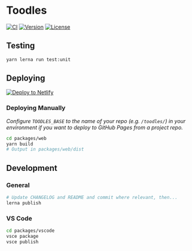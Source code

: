 # Toodles

[![CI](https://github.com/thombruce/toodles/actions/workflows/ci.yml/badge.svg?branch=main)](https://github.com/thombruce/toodles/actions/workflows/ci.yml?query=branch%3Amain)
[![Version](https://img.shields.io/github/v/tag/thombruce/toodles?label=release)](https://github.com/thombruce/toodles/releases/latest)
[![License](https://img.shields.io/github/license/thombruce/toodles)](https://github.com/thombruce/toodles/blob/main/COPYING)

## Testing

```sh
yarn lerna run test:unit
```

## Deploying

[![Deploy to Netlify](https://www.netlify.com/img/deploy/button.svg)](https://app.netlify.com/start/deploy?repository=https://github.com/thombruce/toodles&base=packages/web)

### Deploying Manually

_Configure `TOODLES_BASE` to the name of your repo (e.g. `/toodles/`) in your environment if you want to deploy to GitHub Pages from a project repo._

```sh
cd packages/web
yarn build
# Output in packages/web/dist
```

## Development

### General

```sh
# Update CHANGELOG and README and commit where relevant, then...
lerna publish
```

### VS Code

```sh
cd packages/vscode
vsce package
vsce publish
```
